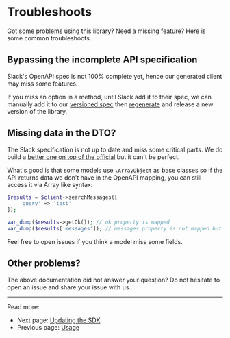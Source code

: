 # Troubleshoots

Got some problems using this library? Need a missing feature?
Here is some common troubleshoots.

## Bypassing the incomplete API specification

Slack's OpenAPI spec is not 100% complete yet, hence our generated client may
miss some features.

If you miss an option in a method, until Slack add it to their spec, we can
manually add it to our [versioned spec](https://github.com/jolicode/slack-php-api/tree/main/resources/slack-openapi-patched.json) then
[regenerate](updating-sdk.md) and release a new version of the library.

## Missing data in the DTO?

The Slack specification is not up to date and miss some critical parts. We do
build a [better one on top of the official](doc/updating-sdk.md) but it can't
be perfect.

What's good is that some models use `\ArrayObject` as base classes so if the
API returns data we don't have in the OpenAPI mapping, you can still access it via
Array like syntax:

```php
$results = $client->searchMessages([
    'query' => 'test'
]);

var_dump($results->getOk()); // ok property is mapped
var_dump($results['messages']); // messages property is not mapped but still readable
```

Feel free to open issues if you think a model miss some fields.

## Other problems?

The above documentation did not answer your question? Do not hesitate to open
an issue and share your issue with us.

***

Read more:
- Next page: [Updating the SDK](4-updating-sdk.md)
- Previous page: [Usage](2-usage.md)

